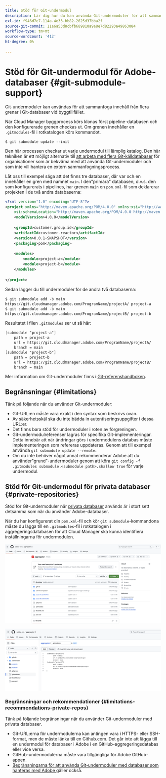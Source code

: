 ```yaml
---
title: Stöd för Git-undermodul
description: Lär dig hur du kan använda Git-undermoduler för att sammanfoga innehåll från flera grenar i Git-databaser vid byggtillfället.
exl-id: f946d7e7-114a-4e33-bb82-2625d37bba2f
source-git-commit: 11a6a53d8cbfb689810a9a8e7d82293a49863084
workflow-type: tm+mt
source-wordcount: '412'
ht-degree: 0%

---
```


# Stöd för Git-undermodul för Adobe-databaser {#git-submodule-support}

Git-undermoduler kan användas för att sammanfoga innehåll från flera grenar i Git-databaser vid byggtillfället.

När Cloud Manager byggprocess körs klonas först pipeline-databasen och den konfigurerade grenen checkas ut. Om grenen innehåller en `.gitmodules`-fil i rotkatalogen körs kommandot.

```
$ git submodule update --init
```

Den här processen checkar ut varje undermodul till lämplig katalog. Den här tekniken är ett möjligt alternativ till [att arbeta med flera Git-källdatabaser](/help/managing-code/multiple-git-repos.md) för organisationer som är bekväma med att använda Git-undermoduler och som inte vill hantera en extern sammanfogningsprocess.

Låt oss till exempel säga att det finns tre databaser, där var och en innehåller en gren med namnet `main`. I den&quot;primära&quot; databasen, d.v.s. den som konfigurerats i pipelines, har grenen `main` en `pom.xml`-fil som deklarerar projekten i de två andra databaserna:

```xml
<?xml version="1.0" encoding="UTF-8"?>
<project xmlns="http://maven.apache.org/POM/4.0.0" xmlns:xsi="http://www.w3.org/2001/XMLSchema-instance"
    xsi:schemaLocation="http://maven.apache.org/POM/4.0.0 http://maven.apache.org/maven-v4_0_0.xsd">
    <modelVersion>4.0.0</modelVersion>
   
    <groupId>customer.group.id</groupId>
    <artifactId>customer-reactor</artifactId>
    <version>0.0.1-SNAPSHOT</version>
    <packaging>pom</packaging>
   
    <modules>
        <module>project-a</module>
        <module>project-b</module>
    </modules>
   
</project>
```

Sedan lägger du till undermoduler för de andra två databaserna:

```shell
$ git submodule add -b main https://git.cloudmanager.adobe.com/ProgramName/projectA/ project-a
$ git submodule add -b main https://git.cloudmanager.adobe.com/ProgramName/projectB/ project-b
```

Resultatet i filen `.gitmodules` ser ut så här:

```text
[submodule "project-a"]
    path = project-a
    url = https://git.cloudmanager.adobe.com/ProgramName/projectA/
    branch = main
[submodule "project-b"]
    path = project-b
    url = https://git.cloudmanager.adobe.com/ProgramName/projectB/
    branch = main
```

Mer information om Git-undermoduler finns i [Git-referenshandboken](https://git-scm.com/book/en/v2/Git-Tools-Submodules).

## Begränsningar {#limitations}

Tänk på följande när du använder Git-undermoduler:

* Git-URL:en måste vara exakt i den syntax som beskrivs ovan.
* Av säkerhetsskäl ska du inte bädda in autentiseringsuppgifter i dessa URL:er.
* Det finns bara stöd för undermoduler i roten av förgreningen.
* Git-undermodulreferenser lagras för specifika Git-implementeringar. Detta innebär att när ändringar görs i undermodulens databas måste implementeringen som refereras uppdateras. Genom att till exempel använda `git submodule update --remote`.
* Om du inte behöver något annat rekommenderar Adobe att du använder&quot;grund&quot;-undermoduler genom att köra `git config -f .gitmodules submodule.<submodule path>.shallow true` för varje undermodul.


## Stöd för Git-undermodul för privata databaser {#private-repositories}

Stöd för Git-undermoduler när [privata databaser](private-repositories.md) används är i stort sett detsamma som när du använder Adobe-databaser.

När du har konfigurerat din `pom.xml`-fil och kör `git submodule`-kommandona måste du lägga till en `.gitmodules`-fil i rotkatalogen i aggregeringsdatabasen för att Cloud Manager ska kunna identifiera inställningarna för undermodulen.

![.gitmodules-fil](assets/gitmodules.png)

![Aggregator](assets/aggregator.png)

### Begränsningar och rekommendationer {#limitations-recommendations-private-repos}

Tänk på följande begränsningar när du använder Git-undermoduler med privata databaser.

* Git-URL:erna för undermodulerna kan antingen vara i HTTPS- eller SSH-format, men de måste länka till en Github.com. Det går inte att lägga till en undermodul för databaser i Adobe i en GitHub-aggregeringsdatabas eller vice versa.
* GitHub-undermodulerna måste vara tillgängliga för Adobe GitHub-appen.
* [Begränsningarna för att använda Git-undermoduler med databaser som hanteras med Adobe ](#limitations-recommendations) gäller också.
